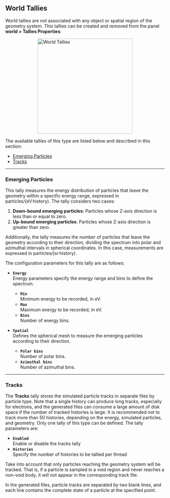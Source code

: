 
## World Tallies

World tallies are not associated with any object or spatial region of the geometry system. This tallies can be created and removed from the panel **world > Tallies Properties**:

<img src="/simulation-configuration/images/worldTalliesProperties.png" alt="World Tallies" width="300" style="display: block; margin: 0 auto"/>

The available tallies of this type are listed below and described in this section:

- [Emerging Particles](#emerging-particles)
- [Tracks](#tracks)

---

### Emerging Particles

This tally measures the energy distribution of particles that leave the geometry within a specific energy range, expressed in particles/(eV·history). The tally considers two cases:

1. **Down-bound emerging particles**: Particles whose Z-axis direction is less than or equal to zero.
2. **Up-bound emerging particles**: Particles whose Z-axis direction is greater than zero.

Additionally, the tally measures the number of particles that leave the geometry according to their direction, dividing the spectrum into polar and azimuthal intervals in spherical coordinates. In this case, measurements are expressed in particles/(sr·history).

The configuration parameters for this tally are as follows:

- **`Energy`**  
  Energy parameters specify the energy range and bins to define the spectrum.
    - **`Min`**  
      Minimum energy to be recorded, in eV.
    - **`Max`**  
      Maximum energy to be recorded, in eV.
    - **`Bins`**  
      Number of energy bins.

- **`Spatial`**  
  Defines the spherical mesh to measure the emerging particles according to their direction.
    - **`Polar bins`**  
      Number of polar bins.
    - **`Azimuthal bins`**  
      Number of azimuthal bins.

---
      
### Tracks

The **Tracks** tally stores the simulated particle tracks in separate files by particle type. Note that a single history can produce long tracks, especially for electrons, and the generated files can consume a large amount of disk space if the number of tracked histories is large. It is recommended not to track more than 50 histories, depending on the energy, simulated particles, and geometry. Only one tally of this type can be defined. The tally parameters are:

- **`Enabled`**  
  Enable or disable the tracks tally
- **`Histories`**  
  Specify the number of histories to be tallied per thread
  
Take into account that only particles reaching the geometry system will be tracked. That is, if a particle is sampled in a void region and never reaches a non-void body, it will not appear in the corresponding track file.

In the generated files, particle tracks are separated by two blank lines, and each line contains the complete state of a particle at the specified point.
